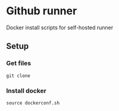 # Github runner
Docker install scripts for self-hosted runner

## Setup

### Get files

```
git clone 
```

### Install docker
```
source dockerconf.sh
```
